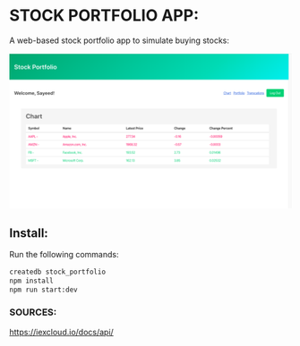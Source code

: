 # STOCK PORTFOLIO APP:
  A web-based stock portfolio app to simulate buying stocks:

  ![homepage](/public/home.png)

## Install: 
  Run the following commands:

  ``` 
  createdb stock_portfolio
  npm install
  npm run start:dev
  ```


### SOURCES:
https://iexcloud.io/docs/api/